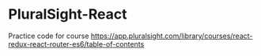# PluralSight-React
Practice code for course 
https://app.pluralsight.com/library/courses/react-redux-react-router-es6/table-of-contents
